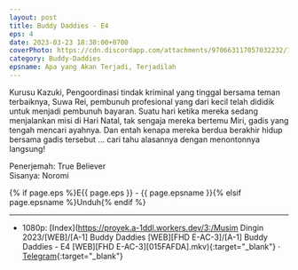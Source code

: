 ```yaml
---
layout: post
title: Buddy Daddies - E4
eps: 4
date: 2023-03-23 18:30:00+0700
coverPhoto: https://cdn.discordapp.com/attachments/970663117057032232/1088421852877181009/mpv-shot0215.jpg
category: Buddy-Daddies
epsname: Apa yang Akan Terjadi, Terjadilah
---
```


Kurusu Kazuki, Pengoordinasi tindak kriminal yang tinggal bersama teman terbaiknya, Suwa Rei, pembunuh profesional yang dari kecil telah dididik untuk menjadi pembunuh bayaran. Suatu hari ketika mereka sedang menjalankan misi di Hari Natal, tak sengaja mereka bertemu Miri, gadis yang tengah mencari ayahnya. Dan entah kenapa mereka berdua berakhir hidup bersama gadis tersebut ... cari tahu alasannya dengan menontonnya langsung!

Penerjemah: True Believer<br>
Sisanya: Noromi<br>

{% if page.eps %}E{{ page.eps }} - {{ page.epsname }}{% elsif page.epsname %}Unduh{% endif %}

---
- 1080p: [Index](https://proyek.a-1ddl.workers.dev/3:/Musim Dingin 2023/[WEB]/[A-1] Buddy Daddies [WEB][FHD E-AC-3]/[A-1] Buddy Daddies - E4 [WEB][FHD E-AC-3][015FAFDA].mkv){:target="_blank"} &middot; [Telegram](https://t.me/a1fansubweeklies/248){:target="_blank"} 
